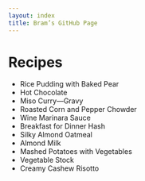 ```yaml
---
layout: index
title: Bram’s GitHub Page
---
```


# Recipes
 
* Rice Pudding with Baked Pear
* Hot Chocolate
* Miso Curry—Gravy
* Roasted Corn and Pepper Chowder
* Wine Marinara Sauce
* Breakfast for Dinner Hash
* Silky Almond Oatmeal
* Almond Milk
* Mashed Potatoes with Vegetables
* Vegetable Stock
* Creamy Cashew Risotto
